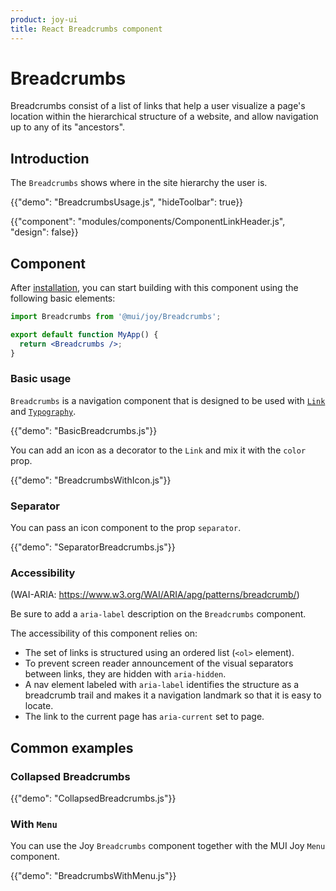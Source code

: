 ```yaml
---
product: joy-ui
title: React Breadcrumbs component
---
```


# Breadcrumbs

<p class="description">Breadcrumbs consist of a list of links that help a user visualize a page's location within the hierarchical structure of a website, and allow navigation up to any of its "ancestors".</p>

## Introduction

The `Breadcrumbs` shows where in the site hierarchy the user is.

{{"demo": "BreadcrumbsUsage.js", "hideToolbar": true}}

{{"component": "modules/components/ComponentLinkHeader.js", "design": false}}

## Component

After [installation](/joy-ui/getting-started/installation/), you can start building with this component using the following basic elements:

```jsx
import Breadcrumbs from '@mui/joy/Breadcrumbs';

export default function MyApp() {
  return <Breadcrumbs />;
}
```

### Basic usage

`Breadcrumbs` is a navigation component that is designed to be used with [`Link`](/joy-ui/react-link/) and [`Typography`](/joy-ui/react-typography/).

{{"demo": "BasicBreadcrumbs.js"}}

You can add an icon as a decorator to the `Link` and mix it with the `color` prop.

{{"demo": "BreadcrumbsWithIcon.js"}}

### Separator

You can pass an icon component to the prop `separator`.

{{"demo": "SeparatorBreadcrumbs.js"}}

### Accessibility

(WAI-ARIA: https://www.w3.org/WAI/ARIA/apg/patterns/breadcrumb/)

Be sure to add a `aria-label` description on the `Breadcrumbs` component.

The accessibility of this component relies on:

- The set of links is structured using an ordered list (`<ol>` element).
- To prevent screen reader announcement of the visual separators between links, they are hidden with `aria-hidden`.
- A nav element labeled with `aria-label` identifies the structure as a breadcrumb trail and makes it a navigation landmark so that it is easy to locate.
- The link to the current page has `aria-current` set to page.

## Common examples

### Collapsed Breadcrumbs

{{"demo": "CollapsedBreadcrumbs.js"}}

### With `Menu`

You can use the Joy `Breadcrumbs` component together with the MUI Joy `Menu` component.

{{"demo": "BreadcrumbsWithMenu.js"}}
